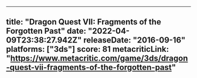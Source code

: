 
---
title: "Dragon Quest VII: Fragments of the Forgotten Past"
date: "2022-04-09T23:38:27.942Z"
releaseDate: "2016-09-16"
platforms: ["3ds"]
score: 81
metacriticLink: "https://www.metacritic.com/game/3ds/dragon-quest-vii-fragments-of-the-forgotten-past"
---
